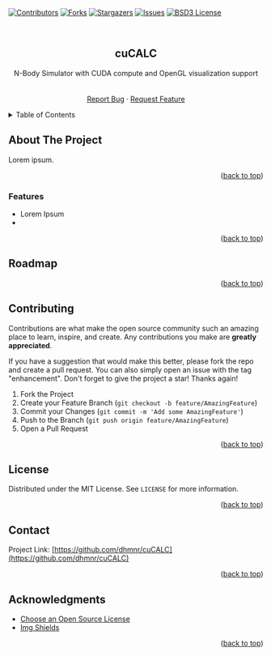 <div id="top"></div>
<!--
*** Thanks for checking out the Best-README-Template. If you have a suggestion
*** that would make this better, please fork the repo and create a pull request
*** or simply open an issue with the tag "enhancement".
*** Don't forget to give the project a star!
*** Thanks again! Now go create something AMAZING! :D
-->



<!-- PROJECT SHIELDS -->
<!--
*** I'm using markdown "reference style" links for readability.
*** Reference links are enclosed in brackets [ ] instead of parentheses ( ).
*** See the bottom of this document for the declaration of the reference variables
*** for contributors-url, forks-url, etc. This is an optional, concise syntax you may use.
*** https://www.markdownguide.org/basic-syntax/#reference-style-links
-->
[![Contributors][contributors-shield]][contributors-url]
[![Forks][forks-shield]][forks-url]
[![Stargazers][stars-shield]][stars-url]
[![Issues][issues-shield]][issues-url]
[![BSD3 License][license-shield]][license-url]



<!-- PROJECT LOGO -->
<br />
<div align="center">
<h2 align="center">cuCALC</h2>
<p></p>

  <p align="center">
    N-Body Simulator with CUDA compute and OpenGL visualization support
    <br />
    <!-- <a href="https://github.com/dhmnr/cuCALC"><strong>Explore the docs »</strong></a> -->
    <br />
    <br />
    <a href="https://github.com/dhmnr/cuCALC/issues">Report Bug</a>
    ·
    <a href="https://github.com/dhmnr/cuCALC/issues">Request Feature</a>
  </p>
</div>



<!-- TABLE OF CONTENTS -->
<details>
  <summary>Table of Contents</summary>
  <ol>
    <li>
      <a href="#about-the-project">About The Project</a>
      <ul>
        <li><a href="#built-with">Built With</a></li>
      </ul>
    </li>
    <li><a href="#usage">Usage</a></li>
    <li><a href="#building">Building</a></li>
    <li><a href="#contributing">Contributing</a></li>
    <li><a href="#license">License</a></li>
    <li><a href="#contact">Contact</a></li>
    <li><a href="#acknowledgments">Acknowledgments</a></li>
  </ol>
</details>



<!-- ABOUT THE PROJECT -->
## About The Project

Lorem ipsum.<p align="right">(<a href="#top">back to top</a>)</p>



### Features

* Lorem Ipsum
* 
<p align="right">(<a href="#top">back to top</a>)</p>

<!-- USAGE EXAMPLES -->



<!-- ROADMAP -->
## Roadmap



<!-- See the [open issues](https://github.com/dhmnr/cuCALC/issues) for a full list of proposed features (and known issues). -->

<p align="right">(<a href="#top">back to top</a>)</p>



<!-- CONTRIBUTING -->
## Contributing

Contributions are what make the open source community such an amazing place to learn, inspire, and create. Any contributions you make are **greatly appreciated**.

If you have a suggestion that would make this better, please fork the repo and create a pull request. You can also simply open an issue with the tag "enhancement".
Don't forget to give the project a star! Thanks again!


1. Fork the Project
2. Create your Feature Branch (`git checkout -b feature/AmazingFeature`)
3. Commit your Changes (`git commit -m 'Add some AmazingFeature'`)
4. Push to the Branch (`git push origin feature/AmazingFeature`)
5. Open a Pull Request

<p align="right">(<a href="#top">back to top</a>)</p>



<!-- LICENSE -->
## License

Distributed under the MIT License. See `LICENSE` for more information.

<p align="right">(<a href="#top">back to top</a>)</p>



<!-- CONTACT -->
## Contact

<!-- Dheemanth Manur - dheemanthmanur72@gmail.com -->

<!-- [@twitter_handle](https://twitter.com/twitter_handle) -->

Project Link: [https://github.com/dhmnr/cuCALC](https://github.com/dhmnr/cuCALC)

<p align="right">(<a href="#top">back to top</a>)</p>



<!-- ACKNOWLEDGMENTS -->
## Acknowledgments

* [Choose an Open Source License](https://choosealicense.com)
* [Img Shields](https://shields.io)

<p align="right">(<a href="#top">back to top</a>)</p>



<!-- MARKDOWN LINKS & IMAGES -->
<!-- https://www.markdownguide.org/basic-syntax/#reference-style-links -->
[contributors-shield]: https://img.shields.io/github/contributors/dhmnr/cuCALC.svg?style=for-the-badge
[contributors-url]: https://github.com/dhmnr/cuCALC/graphs/contributors
[forks-shield]: https://img.shields.io/github/forks/dhmnr/cuCALC.svg?style=for-the-badge
[forks-url]: https://github.com/dhmnr/cuCALC/network/members
[stars-shield]: https://img.shields.io/github/stars/dhmnr/cuCALC.svg?style=for-the-badge
[stars-url]: https://github.com/dhmnr/cuCALC/stargazers
[issues-shield]: https://img.shields.io/github/issues/dhmnr/cuCALC.svg?style=for-the-badge
[issues-url]: https://github.com/dhmnr/cuCALC/issues
[license-shield]: https://img.shields.io/github/license/dhmnr/cuCALC.svg?style=for-the-badge
[license-url]: https://github.com/dhmnr/cuCALC/blob/master/LICENSE
